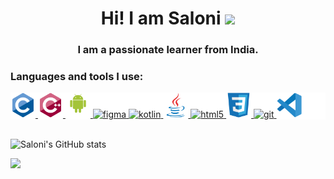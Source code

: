 <h1 align="center">Hi! I am Saloni <img src="https://raw.githubusercontent.com/MartinHeinz/MartinHeinz/master/wave.gif" width="30px"></h1>
<h3 align="center">I am a passionate learner from India. </h3>

<h3>Languages and tools I use:</h3>
<div style="text-align=center; background-color:white">
  <a href="https://www.cprogramming.com/" target="_blank"> <img src="https://raw.githubusercontent.com/devicons/devicon/master/icons/c/c-original.svg" alt="c" width="40" height="40"/> </a>
  <a href="https://www.cplusplus.com/" target="_blank"> <img src="https://raw.githubusercontent.com/devicons/devicon/master/icons/cplusplus/cplusplus-original.svg" alt="cpp" width="40" height="40"/> </a>
    <a href="https://developer.android.com/studio" target="_blank"> <img src="https://github.com/devicons/devicon/blob/master/icons/android/android-original-wordmark.svg" alt="android" width="40" height="40"/> </a> 
  <a href="https://www.figma.com/files/recent?fuid=1026829279322308153" target="_blank"> <img src="https://github.com/saloni33/devicon/blob/master/icons/figma/figma-original.svg" alt="figma" width="40" height="40"/> </a>
  <a href="https://kotlinlang.org/" target="_blank"> <img src="https://github.com/saloni33/devicon/blob/master/icons/kotlin/kotlin-original.svg" alt="kotlin" width="40" height="40"/> </a>  
  <a href="https://www.java.com" target="_blank"> <img src="https://raw.githubusercontent.com/devicons/devicon/master/icons/java/java-original.svg" alt="java" width="40" height="40"/> </a>
  <a href="https://www.w3.org/html/" target="_blank"> <img src="https://www.vectorlogo.zone/logos/w3_html5/w3_html5-icon.svg" alt="html5" width="40" height="40"/> </a> 
  <a href="https://www.w3schools.com/css/" target="_blank"> <img src="https://raw.githubusercontent.com/devicons/devicon/master/icons/css3/css3-original.svg" alt="css3" width="40" height="40"/> </a> 
  <a href="https://git-scm.com/" target="_blank"> <img src="https://www.vectorlogo.zone/logos/git-scm/git-scm-icon.svg" alt="git" width="40" height="40"/> </a> 
  <a href="https://code.visualstudio.com/" target="_blank"> <img src="https://raw.githubusercontent.com/devicons/devicon/9f4f5cdb393299a81125eb5127929ea7bfe42889/icons/vscode/vscode-original.svg" alt="vscode" width="40" height="40"/> </a>
  
</div>
<br/>

![Saloni's GitHub stats](https://github-readme-stats.vercel.app/api?username=saloni33&theme=github_dark&show_icons=true)
<!-- [![Top Langs](https://github-readme-stats.vercel.app/api/top-langs/?username=saloni33&layout=compact&theme=github_dark)](https://github.com/saloni33/github-readme-stats)
 -->

<img height="180em" src="https://github-readme-stats.vercel.app/api/top-langs/?username=saloni33&hide_border=false&layout=compact&theme=github_dark&show_icons=true" />
